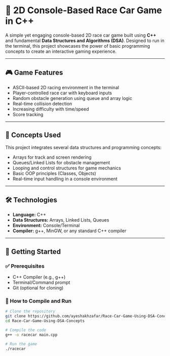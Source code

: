 # 🚗 2D Console-Based Race Car Game in C++

A simple yet engaging console-based 2D race car game built using **C++** and fundamental **Data Structures and Algorithms (DSA)**. Designed to run in the terminal, this project showcases the power of basic programming concepts to create an interactive gaming experience.

---

## 🎮 Game Features

- ASCII-based 2D racing environment in the terminal
- Player-controlled race car with keyboard inputs
- Random obstacle generation using queue and array logic
- Real-time collision detection
- Increasing difficulty with time/speed
- Score tracking

---

## 🧠 Concepts Used

This project integrates several data structures and programming concepts:

- Arrays for track and screen rendering
- Queues/Linked Lists for obstacle management
- Looping and control structures for game mechanics
- Basic OOP principles (Classes, Objects)
- Real-time input handling in a console environment

---

## 🛠️ Technologies

- **Language:** C++
- **Data Structures:** Arrays, Linked Lists, Queues
- **Environment:** Console/Terminal
- **Compiler:** g++, MinGW, or any standard C++ compiler

---

## 🚀 Getting Started

### ✅ Prerequisites

- C++ Compiler (e.g., g++)
- Terminal/Command prompt
- Git (optional for cloning)

### 🔧 How to Compile and Run

```bash
# Clone the repository
git clone https://github.com/ayeshakhzafar/Race-Car-Game-Using-DSA-Concepts.git
cd Race-Car-Game-Using-DSA-Concepts

# Compile the code
g++ -o racecar main.cpp

# Run the game
./racecar
